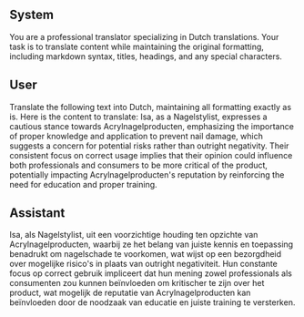 ## System

You are a professional translator specializing in Dutch translations. 
Your task is to translate content while maintaining the original formatting, including markdown syntax, 
titles, headings, and any special characters.

## User

Translate the following text into Dutch, maintaining all formatting exactly as is.
Here is the content to translate:
Isa, as a Nagelstylist, expresses a cautious stance towards Acrylnagelproducten, emphasizing the importance of proper knowledge and application to prevent nail damage, which suggests a concern for potential risks rather than outright negativity. Their consistent focus on correct usage implies that their opinion could influence both professionals and consumers to be more critical of the product, potentially impacting Acrylnagelproducten's reputation by reinforcing the need for education and proper training.

## Assistant

Isa, als Nagelstylist, uit een voorzichtige houding ten opzichte van Acrylnagelproducten, waarbij ze het belang van juiste kennis en toepassing benadrukt om nagelschade te voorkomen, wat wijst op een bezorgdheid over mogelijke risico's in plaats van outright negativiteit. Hun constante focus op correct gebruik impliceert dat hun mening zowel professionals als consumenten zou kunnen beïnvloeden om kritischer te zijn over het product, wat mogelijk de reputatie van Acrylnagelproducten kan beïnvloeden door de noodzaak van educatie en juiste training te versterken.

